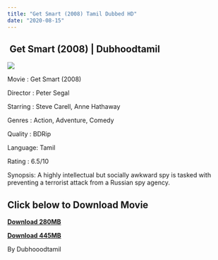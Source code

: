 ```yaml
---
title: "Get Smart (2008) Tamil Dubbed HD"
date: "2020-08-15"
---
```


##  Get Smart (2008) | Dubhoodtamil

[![](https://1.bp.blogspot.com/-gM_xmGPjnM8/XzdvoacWQrI/AAAAAAAACAQ/Aybhez8y68osV7k43wCowrvNT0EZE3tyACNcBGAsYHQ/w410-h230/Get{7c91919003b18fbfe18f8d0a8715b92cf9e57c9a8b9d318e5deae4019927ce00}2BSmart{7c91919003b18fbfe18f8d0a8715b92cf9e57c9a8b9d318e5deae4019927ce00}2B{7c91919003b18fbfe18f8d0a8715b92cf9e57c9a8b9d318e5deae4019927ce00}25282008{7c91919003b18fbfe18f8d0a8715b92cf9e57c9a8b9d318e5deae4019927ce00}2529.jpg)](https://1.bp.blogspot.com/-gM_xmGPjnM8/XzdvoacWQrI/AAAAAAAACAQ/Aybhez8y68osV7k43wCowrvNT0EZE3tyACNcBGAsYHQ/s1000/Get{7c91919003b18fbfe18f8d0a8715b92cf9e57c9a8b9d318e5deae4019927ce00}2BSmart{7c91919003b18fbfe18f8d0a8715b92cf9e57c9a8b9d318e5deae4019927ce00}2B{7c91919003b18fbfe18f8d0a8715b92cf9e57c9a8b9d318e5deae4019927ce00}25282008{7c91919003b18fbfe18f8d0a8715b92cf9e57c9a8b9d318e5deae4019927ce00}2529.jpg)

Movie : Get Smart (2008)

Director : Peter Segal

Starring : Steve Carell, Anne Hathaway

Genres : Action, Adventure, Comedy

Quality : BDRip

Language: Tamil

Rating : 6.5/10

Synopsis: A highly intellectual but socially awkward spy is tasked with preventing a terrorist attack from a Russian spy agency.

## **Click below to Download Movie**

**[Download 280MB](https://oncehelp.com/get-smart-1)**

**[Download 445MB](https://oncehelp.com/get-smart-2)**

By Dubhooodtamil
